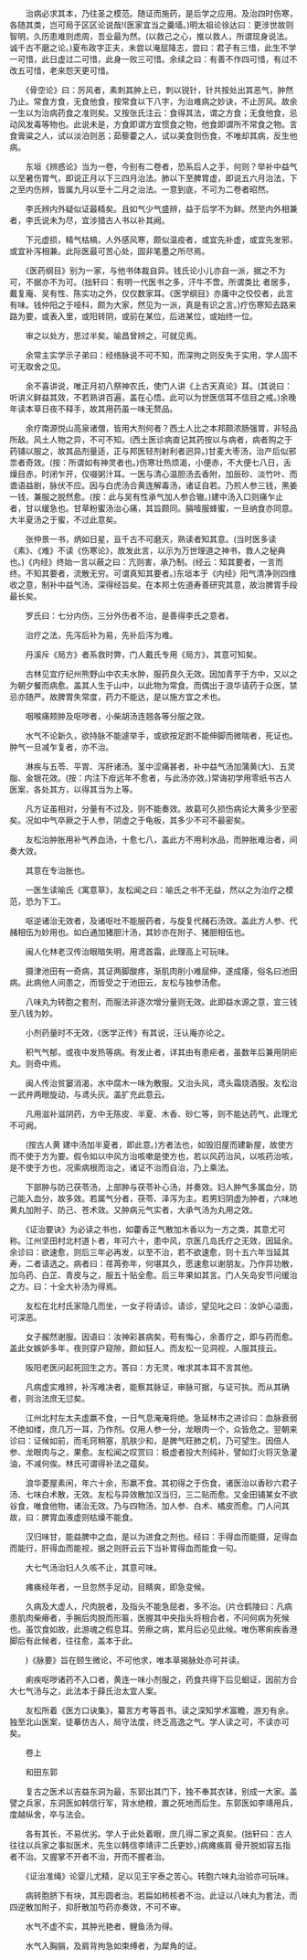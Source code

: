 <!-- { "loadSidebar": true } -->
　　治病必求其本，乃往圣之模范。随证而施药，是后学之应用。及治四时伤寒，各随其类，岂可局于区区论说哉!(医家宜当之羹墙。)明太祖论徐达曰：更涉世故则智明，久历患难则虑周，吾业最为然。(以救己之心，推以救人，所谓现身说法。诚千古不磨之论。)夏布政字正夫，未尝以淹屈降志，尝曰：君子有三惜，此生不学一可惜，此日虚过二可惜，此身一败三可惜。余续之曰：有善不作四可惜，有过不改五可惜，老来怨天更可惜。

　　《骨空论》曰：厉风者，素刺其肿上已，刺以锐针，针共按处出其恶气，肿然乃止。常食方食，无食他食，按常食以下八字，为治难病之妙诀，不止厉风。故余一生以为治病药食之准则矣。又按张氏注云：食得其法，谓之方食；无食他食，忌动风发毒等物也。此说未是，方食即谓方宜惯食之物，他食即谓所不常食之物。言食膏粱之人，试以淡泊则恶；茹藜藿之人，试以美食则伤食，不唯却其病，反生他病。

　　东垣《辨惑论》当为一卷，今别有二卷者，恐系后人之手，何则？举补中益气以至暑伤胃气，即说正月以下三四月治法。肺以下至脾胃虚，即说五六月治法，下之至内伤辨，皆属九月以至十二月之治法。一意到底，不可为二卷者昭然。

　　李氏辨内外疑似证最精矣。且如气少气盛辨，益于后学不为鲜。然至内外相兼者，李氏说未为尽，宜涉猎古人书以补其阙。

　　下元虚损，精气枯槁，人外感风寒，颇似温疫者，或宜先补虚，或宜先发邪，或宜补泻相兼。此际医最可苦心处，固非笔墨之所尽焉。

　　《医药纲目》别为一家，与他书体裁自异。钱氏论小儿亦自一派，据之不为可，不据亦不为可。(拙轩曰：有明一代医书之多，汗牛不啻。所谓类比 者居多，戴复庵、吴有性、陈实功之外，仅仅数家耳。《医学纲目》亦庸中之佼佼者，此言有味。钱仲阳之于哑科，颇为大家，然见为一派，真是有识之言。)疗伤寒知去路来路为要，或表入里，或阳转阴，或前在某位，后进某位，或始终一位。

　　审之以处方，思过半矣。喻昌曾辨之，可就见焉。

　　余常主实学示子弟曰：经络脉说不可不知，而深拘之则反失于实用，学人固不可无取舍之见。

　　余不喜讲说，唯正月初八祭神农氏，使门人讲《上古天真论》耳。(其说曰：听讲义鲜益其效，不若熟讲百遍，盖在心悟。此可以为世医信耳不信目之戒。)余晚年读本草日夜不释手，故其用药虽一味无赘品。

　　余疗南源悦山高泉诸僧，皆用大剂何者？西土人比之本邦颇浓肠强胃，非轻品所敌。风土人物之异，不可不知。(西土医诊病直记其药按以与病者，病者购之于药铺以服之，故其品剂量适，正与邦医轻剂射利者迥异。)甘麦大枣汤，治产后似邪祟者奇效。(按：所谓如有神灵者也。)伤寒壮热烦渴，小便赤，不大便七八日，舌燥目赤，时闭乍开，仅啜粥汁耳。一医与清心温胆汤去香附，加辰砂、淡竹叶、而谵语益剧，脉伏不应。因与白虎汤合黄连解毒汤，诸证自若。乃煎人参三钱，黑姜一钱，兼服之脱然愈。(按：此与吴有性承气加人参合辙。)建中汤入口则痛乍止者，甘以缓急也。甘草粉蜜汤治心痛，其旨颇同。膈噎服蜂蜜，一旦纳食亦同意。大半夏汤之于蜜，不过此意矣。

　　张仲景一书，炳如日星，亘千古不可磨灭，熟读者知其意。(当时医多读《素》、《难》不读《伤寒论》，故发此言，以示为万世理道之神书，救人之秘典也。)《内经》终始一言以蔽之曰：亢则害，承乃制。(经云：知其要者，一言而终。不知其要者，流散无穷。可谓真知其要者。)东垣本于《内经》阳气清净则四维收之意，制补中益气汤，深得经旨矣。在本邦土佐道寿善研究其意，故治脾胃手段最长矣。

　　罗氏曰：七分内伤，三分外伤者不治，是善得李氏之意者。

　　治疗之法，先泻后补为易，先补后泻为难。

　　丹溪斥《局方》者系救时弊，门人戴氏专用《局方》，其意可知矣。

　　古林见宜疗纪州熊野山中农夫水肿，服药良久无效。因加青芋于方中，又以之为朝夕餐而病愈。盖其人生于山中，以此物为常食。而偶出于浪华请药于众医，禁忌亦随严。故脾胃失常度，药力不能达，是以施方宜之术也。

　　咽喉痛颊肿及呕哕者，小柴胡汤连翘各等分服之效。

　　水气不论新久，欲持脉不能遽举手，或欲按足跗不能伸脚而微喘者，死证也。肿气一旦减乍复者，亦不治。

　　淋疾与五苓、平胃、泻肝诸汤。茎中涩痛甚者，补中益气汤加蒲黄(大)、五灵脂、金银花效。(按：内注下疳远年不愈者，与此汤亦效。)常诲初学用零纸书古人医案，各处其方，以得其当为上等。

　　凡方证虽相对，分量有不过及，则不能奏效。故葛可久损伤病论大黄多少至密矣。况如中气卒厥之于人参，阴虚之于龟板，其多少不可不最密矣。

　　友松治肿胀用补气养血汤，十愈七八，盖此方不用利水品，而肿胀难治者，间奏大效。

　　其意在专治胀也。

　　一医生读喻氏《寓意草》，友松闻之曰：喻氏之书不无益，然以之为治疗之模范，恐为下工。

　　呕逆诸治无效者，及诸呕吐不能服药者，与旋复代赭石汤效。盖此方人参、代赭相伍为妙用也。如白通加猪胆汁汤，其妙亦在附子、猪胆相伍也。

　　闽人化林老汉传治眼暗失明，用鸢首霜，此理高上可玩味。

　　摄津池田有一奇病，其证两脚酸疼，渐肌肉削小难屈伸，遂成痿，俗名曰池田病。此病他人间患之，而皆受之于池田云，友松与独参汤愈。

　　八味丸为转胞之套剂，而服法非逐次增分量则无效。此即益水源之意，宜三钱至八钱为妙。

　　小剂药量时不无效，《医学正传》有其说，汪认庵亦论之。

　　积气气郁，或夜中发热等病。有发止者，详其由有患疟者，虽数年后兼用阴疟丸。则奇中焉。

　　闽人传治贫窭消渴，水中腐木一味为散服。又治头风，鸢头霜烧酒服。友松治一武弁两眼旋动，与鸢头灰。盖扩充此意云。

　　凡用滋补滋阴药，方中无陈皮、半夏、木香、砂仁等，则不能达药气，此理尤不可阙。

　　(按古人黄 建中汤加半夏者，即此意。)方者法也，如毁旧屋而建新屋，故使方而不使于方为要。假令如以中风方治咳嗽是使方也，若以风药治风，以咳药治咳，是不使于方也，况索病根而治之，诸证不治而自治，乃上乘法。

　　下部肿与防己茯苓汤，上部肿与茯苓补心汤，并奏效。妇人肿气多属血分，防己能入血分，故多效。若属气分者，茯苓、泽泻为主。若男妇阴虚为肿者，六味地黄丸加附子、防己、苍术效。又肿病元气实者，大承气汤为丸用之效。

　　《证治要诀》为必读之书也，如藿香正气散加木香以为一方之类，其意尤可称。江州坚田村北村道卜者，年可六十，患中风，京医几岛氏疗之无效，因延余。余诊曰：欲速愈，则后三年必再发，以至不治，若不欲速愈，则十五六年当延其寿，二者请选之。病者曰：荏苒弥年，何堪其久，愿速愈以谢朋友。乃作异功散，加乌药、白芷、青皮与之，服五十贴全愈。后三年果如其言。门人矢岛安节问缓治之方。曰：十全大补汤为得焉。

　　友松在北村氏家隐几而坐，一女子将请诊。请诊，望见叱之曰：汝妒心溢面，可深恶。

　　女子赧然谢服。因语曰：汝神彩甚病矣，苟有悔心，余善疗之，即与药而愈。盖此女嫉妒多年，夜则穿户窥隙，颇如狂人。而友松一见洞视，人服其技云。

　　阪阳老医问起死回生之方。答曰：方无灵，唯求其本耳不言其他。

　　凡病虚实难辨，补泻难决者，能察其脉证，审脉可据，与证可执。而从其确者，则治法庶无愆矣。

　　江州北村左太夫虚羸不食，一日气息淹淹将绝。急延林市之进诊曰：血脉衰弱不绝如缕，庶几万一耳，乃作剂。仅用人参一分，龙眼肉一个，众皆危之。翌朝来诊曰：证候如前，而毛窍稍塞，肌肤少和，是脾气旺肺之机，乃可望生。因倍人参、龙眼肉与之，果愈。友松闻之叹赏曰：极虚者投大剂纯补，譬如灯火将灭急灌油，不减何俟。林氏可谓得补法之蕴矣。

　　浪华菱屋素闲，年六十余，形羸不食。其初得之于伤食，诸医治以香砂六君子汤、七味白术散，无效。友松与异效散加汉当归，三二贴而愈。又金田铺某女不欲谷食，唯食他物，诸治无效。乃与四物汤，加人参、白术、橘皮而愈。门人问其故，曰：脾胃血液虚则枯燥不能食。

　　汉归味甘，能益脾中之血，是以为进食之剂也。经曰：手得血而能摄，足得血而能行，肝得血而能视，据之则肝云云下当补胃得血而能食一句。

　　大七气汤治妇人久咳不止，其意可味。

　　瘫痪经年者，一旦忽然手足动，目睛爽，即急变候。

　　久病及大虚人，尺肉脱者，及指头不能急屈者，多不治。(片仓鹤陵曰：凡病患肌肉柴瘠者，手腕后肉脱而形匾，医握其中央指头将相合者，不问何病为死候也。虽饮食如故，此游魂之假息耳。劳瘵之病，累月后必见此候。唯伤寒痢疾香港脚后有此候者，往往愈，盖本于此。

　　)《脉要》旨在颐生微论，不可他求，唯本草揭脉处亦可并读。

　　痢疾呕哕诸药不入口者，黄连一味小剂服之，药食共得下后见蛔证，因前方合大七气汤与之，此法本于薛氏治太宜人案。

　　友松所着《医方口诀集》，纂言方考等首书。读之深知学术富瞻，游刃有余。独至北山医案，徒摹仿古人，局守法度，终乏高逸之气。学人读之可，不读亦可矣。

　　卷上

　　和田东郭

　　复古之医术以吉益东洞为最，东郭出其门下，独不奉其衣钵，别成一大家。盖譬之兵家，东洞医如韩信行军，背水绝粮，置之死地而后生。东郭医如李靖用兵，度越纵舍，卒与法会。

　　各有其长，不易优劣。学人于此处着眼，庶几得二家之真矣。(拙轩曰：古人往往以兵家之事拟医术，先生以韩信李靖评二氏更妙。)病瘫痪肩 骨开脱如容五指者不治。又握掌不开者不治，开而不握者治。

　　《证治准绳》论婴儿尤精，足以见王宇泰之苦心。转胞六味丸治验亦可玩味。

　　病转胞脐下有块，其形圆者治。若扁如柿核者不治。此证以八味丸为套法，而四逆散加附子，抑肝散加芍药亦奏效，不可不审。

　　水气不虚不实，其肿光艳者，鲤鱼汤为得。

　　水气入胸膈，及肩背拘急如束缚者，为犀角的证。


